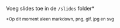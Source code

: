 Voeg slides toe in de `/slides` folder*

<small>*Op dit moment aleen markdown, png, gif, jpg en svg</small> 